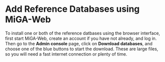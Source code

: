 # Add Reference Databases using MiGA-Web

To install one or both of the reference datbases using the browser interface, first start MiGA-Web, create an account if you have not already, and log in. Then go to the **Admin console** page, click on **Download databases**, and choose one of the blue buttons to start the download. These are large files, so you will need a fast internet connection or plenty of time.
